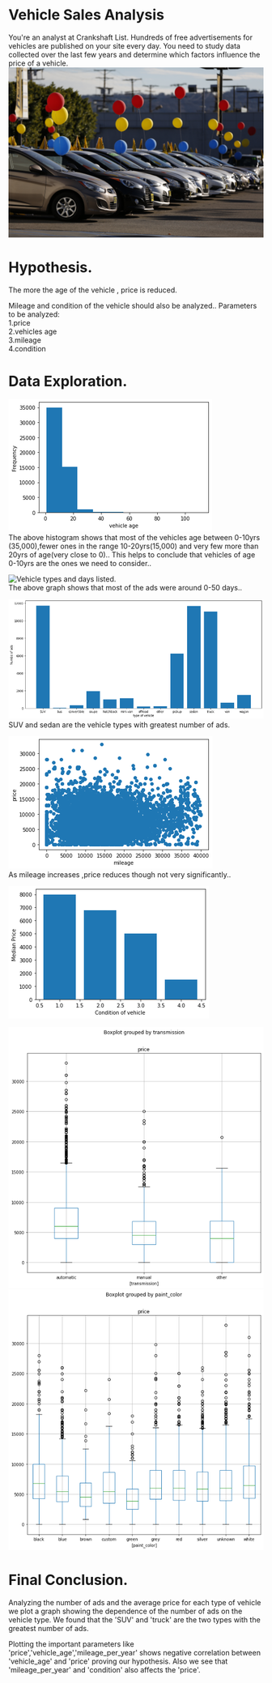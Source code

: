 # Vehicle Sales Analysis  
You're an analyst at Crankshaft List. Hundreds of free advertisements for vehicles are published on your site every day. You need to study data collected over the last few years and determine which factors influence the price of a vehicle.  
![Vehicle Sales Analysis.](images/car_sales_eda.jpg 'Vehicle Sales analysis.')  

# Hypothesis.  
The more the age of the vehicle , price is reduced.

Mileage and condition of the vehicle should also be analyzed.. Parameters to be analyzed:  
1.price  
2.vehicles age  
3.mileage  
4.condition  

# Data Exploration.  
![Vehicle age analysis.](images/eda_vehicles_age_frequency.png 'Vehicle age analysis.')  
The above histogram shows that most of the vehicles age between 0-10yrs (35,000),fewer
ones in the range 10-20yrs(15,000) and very few more than 20yrs of age(very close to 0)..
This helps to conclude that vehicles of age 0-10yrs are the ones we need to consider..

![Vehicle types and days listed.](images/eda_vehicles_ad_listed.png 'Vehicle types and days listed.')  
The above graph shows that most of the ads were around 0-50 days..

![Vehicle types and ad.](images/eda_vehicle_type_ad.png 'Vehicle types and ad.')  
SUV and sedan are the vehicle types with greatest number of ads.  

![SUV mileage Analysis.](images/eda_vehicle_mileage_price.png 'SUV mileage analysis.')  
As mileage increases ,price reduces though not very significantly..  

![Sedan Analysis.](images/eda_vehicle_price_condition.png 'Sedan analysis.')  


![Vehicle Transmission type.](images/eda_vehicles_transmission_boxplot.png 'Vehicle Transmission type.')  
![Vehicle Paint Color.](images/eda_vehicles_paint_color_boxplot.png 'Vehicle Paint color.')    

# Final Conclusion.  
Analyzing the number of ads and the average price for each type of vehicle we plot a graph showing the dependence of the number of ads on the vehicle type. We found that the 'SUV' and 'truck' are the two types with the greatest number of ads.

Plotting the important parameters like 'price','vehicle_age','mileage_per_year' shows negative correlation between 'vehicle_age' and 'price' proving our hypothesis. Also we see that 'mileage_per_year' and 'condition' also affects the 'price'.


